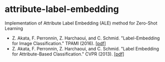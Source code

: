 # attribute-label-embedding
Implementation of Attribute Label Embedding (ALE) method for Zero-Shot Learning

+ Z. Akata, F. Perronnin, Z. Harchaoui, and C. Schmid. "Label-Embedding for Image Classification." TPAMI (2016). [[pdf]](https://arxiv.org/pdf/1503.08677.pdf)  
+ Z. Akata, F. Perronnin, Z. Harchaoui, and C. Schmid. "Label Embedding for Attribute-Based Classification." CVPR (2013). [[pdf]](https://www.cv-foundation.org/openaccess/content_cvpr_2013/papers/Akata_Label-Embedding_for_Attribute-Based_2013_CVPR_paper.pdf)
